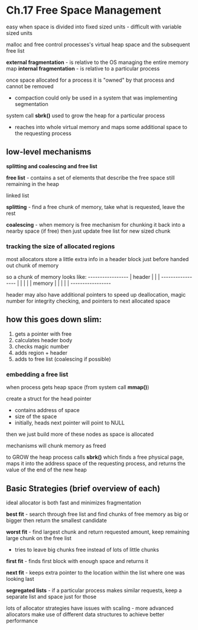 # Ch.17 Free Space Management

easy when space is divided into fixed sized units - difficult with variable sized units

malloc and free control processes's virtual heap space and the subsequent free list

**external fragmentation** - is relative to the OS managing the entire memory map
**internal fragmentation** - is relative to a particular process

once space allocated for a process it is "owned" by that process and cannot be removed
- compaction could only be used in a system that was implementing segmentation

system call **sbrk()** used to grow the heap for a particular process
- reaches into whole virtual memory and maps some additional space to the requesting process

## low-level mechanisms

**splitting and coalescing and free list**

**free list** - contains a set of elements that describe the free space still remaining in the heap

linked list

**splitting** - find a free chunk of memory, take what is requested, leave the rest

**coalescing** - when memory is free mechanism for chunking it back into a nearby space (if free) then just update free list for new sized chunk

### tracking the size of allocated regions

most allocators store a little extra info in a header block just before handed out chunk of memory

so a chunk of memory looks like:
	-----------------
	|    header	|
	|		|
	-----------------
	|		|
	|		|
	|    memory	|
	|		|
	|		|
	-----------------

header may also have additional pointers to speed up deallocation, magic number for integrity checking, and pointers to next allocated space

how this goes down slim:
-----------------------
1. gets a pointer with free
2. calculates header body
3. checks magic number
4. adds region + header
5. adds to free list (coalescing if possible)

### embedding a free list

when process gets heap space (from system call **mmap()**)

create a struct for the head pointer
- contains address of space
- size of the space
- initially, heads next pointer will point to NULL

then we just build more of these nodes as space is allocated

mechanisms will chunk memory as freed

to GROW the heap process calls **sbrk()** which finds a free physical page, maps it into the address space of the requesting process, and returns the value of the end of the new heap

## Basic Strategies (brief overview of each)

ideal allocator is both fast and minimizes fragmentation

**best fit** - search through free list and find chunks of free memory as big or bigger then return the smallest candidate

**worst fit** - find largest chunk and return requested amount, keep remaining large chunk on the free list
- tries to leave big chunks free instead of lots of little chunks 

**first fit** - finds first block with enough space and returns it

**next fit** - keeps extra pointer to the location within the list where one was looking last

**segregated lists** - if a particular process makes similar requests, keep a separate list and space just for those 

lots of allocator strategies have issues with scaling - more advanced allocators make use of different data structures to achieve better performance



